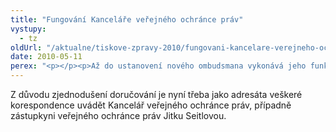 ```yaml
---
title: "Fungování Kanceláře veřejného ochránce práv"
vystupy:
  - tz
oldUrl: "/aktualne/tiskove-zpravy-2010/fungovani-kancelare-verejneho-ochrance-prav"
date: 2010-05-11
perex: "<p></p><p>Až do ustanovení nového ombudsmana vykonává jeho funkci podle zákona o veřejném ochránci práv v plném rozsahu zástupkyně veřejného ochránce práv Jitka Seitlová. Příjem stížností i jejich vyřizování, veškerá šetření a další jednání probíhají stále stejným způsobem a občané se mohou na Kancelář veřejného ochránce i nadále obracet.</p>"
---
```


<!-- imported from the old website -->

Z důvodu zjednodušení doručování je nyní třeba jako adresáta veškeré korespondence uvádět Kancelář veřejného ochránce práv, případně zástupkyni veřejného ochránce práv Jitku Seitlovou.
